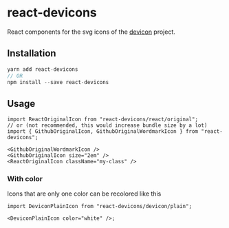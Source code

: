 # react-devicons

React components for the svg icons of the [devicon](https://github.com/devicons/devicon) project.

## Installation

```js
yarn add react-devicons
// OR
npm install --save react-devicons
```

## Usage

```tsx
import ReactOriginalIcon from "react-devicons/react/original";
// or (not recommended, this would increase bundle size by a lot)
import { GithubOriginalIcon, GithubOriginalWordmarkIcon } from "react-devicons";

<GithubOriginalWordmarkIcon />
<GithubOriginalIcon size="2em" />
<ReactOriginalIcon className="my-class" />
```

### With color

Icons that are only one color can be recolored like this

```tsx
import DeviconPlainIcon from "react-devicons/devicon/plain";

<DeviconPlainIcon color="white" />;
```
